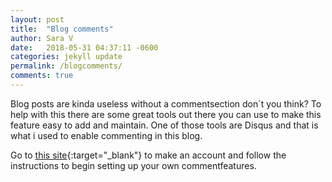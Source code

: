 ```yaml
---
layout: post
title:  "Blog comments"
author: Sara V
date:   2018-05-31 04:37:11 -0600
categories: jekyll update
permalink: /blogcomments/
comments: true
---
```


Blog posts are kinda useless without a commentsection don´t you think? To help with this there are some great tools out there you can use to make this feature easy to add and maintain. One of those tools are Disqus and that is what i used to enable commenting in this blog.

Go to [this site](https://disqus.com){:target="_blank"} to make an account and follow the instructions to begin setting up your own commentfeatures. 


